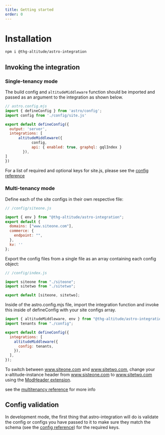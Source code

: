 ```yaml
---
title: Getting started
order: 0
---
```


# Installation

```sh
npm i @thg-altitude/astro-integration
```

## Invoking the integration 

### Single-tenancy mode

The build config and `altitudeMiddleware` function should be imported and passed as an argument to the integration as shown below.

```js
// astro.config.mjs
import { defineConfig } from 'astro/config';
import config from './config/site.js'

export default defineConfig({
  output: 'server',
  integrations: [
      altitudeMiddleware({
            config,
            api: { enabled: true, graphql: gqlIndex }
        }),
] 
})
```

For a list of required and optional keys for site.js, please see the [config reference](../reference/config)


### Multi-tenancy mode

Define each of the site configs in their own respective file:

```javascript
// /config/siteone.js

import { env } from "@thg-altitude/astro-integration";
export default {
  domains: ["www.siteone.com"],
  commerce: {
    endpoint: "",
  },
  kv: ''
};
```

Export the config files from a single file as an array containing each config object:

```javascript
// /config/index.js

import siteone from "./siteone";
import sitetwo from "./sitetwo";

export default [siteone, sitetwo];
```

Inside of the astro.config.mjs file, import the integration function and invoke this inside of defineConfig with your site configs array.

```javascript
import { altitudeMiddleware, env } from "@thg-altitude/astro-integration";
import tenants from "./config";

export default defineConfig({
  integrations: [
    altitudeMiddleware({
      config: tenants,
    }),
  ],
});
```

To switch between www.siteone.com and www.sitetwo.com, change your x-altitude-instance header from www.sisteone.com to www.sitetwo.com using the [ModHeader extension](https://chromewebstore.google.com/detail/modheader-modify-http-hea/idgpnmonknjnojddfkpgkljpfnnfcklj?hl=en). 

see the [multitenancy reference](../reference/multi-tenancy) for more info


## Config validation

In development mode, the first thing that astro-integration will do is validate the config or configs you have passed to it to make sure they match the schema (see the [config reference](../reference/config)) for the required keys. 
